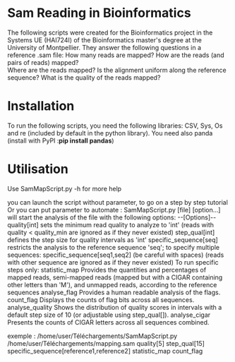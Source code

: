# Sam Reading in Bioinformatics
The following scripts were created for the Bioinformatics project in the Systems UE (HAI724I) of the Bioinformatics master's degree at the University of Montpellier.
They answer the following questions in a reference .sam file:
How many reads are mapped? 
How are the reads (and pairs of reads) mapped?  
Where are the reads mapped? Is the alignment uniform along the reference sequence? 
What is the quality of the reads mapped?

# Installation
To run the following scripts, you need the following libraries: CSV, Sys, Os and re (included by default in the python library).
You need also panda (install with PyPI :**pip install pandas**)

# Utilisation

Use SamMapScript.py -h for more help

you can launch the script without parameter, to go on a step by step tutorial
Or you can put parameter to automate :
	SamMapScript.py [file] [option...] will start the analysis of the file with the following options:
    --[Options]--
    quality[int] 	 sets the minimum read quality to analyze to 'int'	(reads with quality < quality_min are ignored as if they never existed)
    step_qual[int] 	 defines the step size for quality intervals as 'int'
    specific_sequence[seq] 	 restricts the analysis to the reference sequence 'seq'; to specify multiple sequences: specific_sequence[seq1,seq2] (be careful with spaces)	(reads with other sequence are ignored as if they never existed)
        To run specific steps only:
    statistic_map	 Provides the quantities and percentages of mapped reads, semi-mapped reads (mapped but with a CIGAR containing other letters than 'M'), and unmapped reads, according to the reference sequences
    analyse_flag	 Provides a human readable analysis of the flags.
    count_flag		 Displays the counts of flag bits across all sequences.
    analyse_quality	 Shows the distribution of quality scores in intervals with a default step size of 10 (or adjustable using step_qual[]).
    analyse_cigar	 Presents the counts of CIGAR letters across all sequences combined. 
    
exemple : /home/user/Téléchargements/SamMapScript.py /home/user/Téléchargements/mapping.sam quality[5] step_qual[15] specific_sequence[reference1,reference2] statistic_map count_flag



